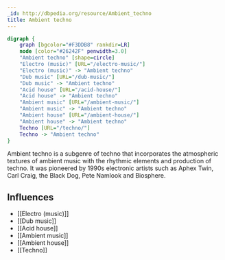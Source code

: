 ```yaml
---
_id: http://dbpedia.org/resource/Ambient_techno
title: Ambient techno
---
```


```dot
digraph {
	graph [bgcolor="#F3DDB8" rankdir=LR]
	node [color="#26242F" penwidth=3.0]
	"Ambient techno" [shape=circle]
	"Electro (music)" [URL="/electro-music/"]
	"Electro (music)" -> "Ambient techno"
	"Dub music" [URL="/dub-music/"]
	"Dub music" -> "Ambient techno"
	"Acid house" [URL="/acid-house/"]
	"Acid house" -> "Ambient techno"
	"Ambient music" [URL="/ambient-music/"]
	"Ambient music" -> "Ambient techno"
	"Ambient house" [URL="/ambient-house/"]
	"Ambient house" -> "Ambient techno"
	Techno [URL="/techno/"]
	Techno -> "Ambient techno"
}
```

Ambient techno is a subgenre of techno that incorporates the atmospheric textures of ambient music with the rhythmic elements and production of techno. It was pioneered by 1990s electronic artists such as Aphex Twin, Carl Craig, the Black Dog, Pete Namlook and Biosphere.

## Influences
- [[Electro (music)]]
- [[Dub music]]
- [[Acid house]]
- [[Ambient music]]
- [[Ambient house]]
- [[Techno]]
